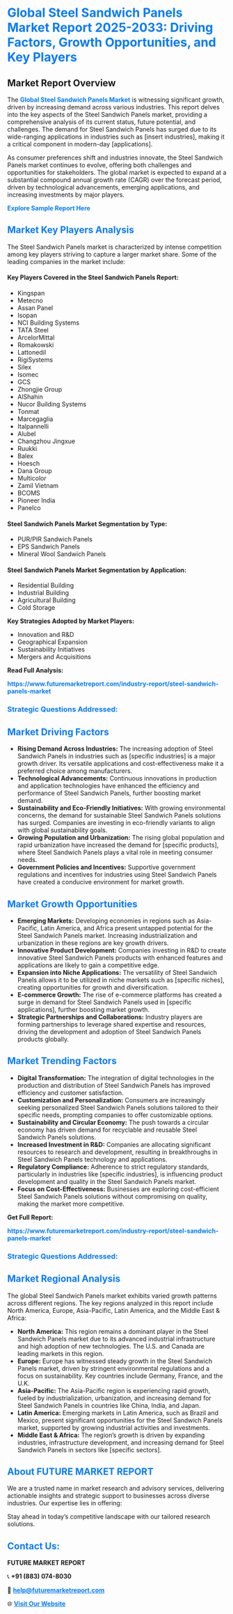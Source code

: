 <h1 style="color: #007BFF;">Global Steel Sandwich Panels Market Report 2025-2033: Driving Factors, Growth Opportunities, and Key Players</h1>

<section id="overview">
<h2>Market Report Overview</h2>
<p>The <a href="https://www.futuremarketreport.com/industry-report/steel-sandwich-panels-market" style="color: #007BFF; text-decoration: none;"><strong>Global Steel Sandwich Panels Market</strong></a> is witnessing significant growth, driven by increasing demand across various industries. This report delves into the key aspects of the Steel Sandwich Panels market, providing a comprehensive analysis of its current status, future potential, and challenges. The demand for Steel Sandwich Panels has surged due to its wide-ranging applications in industries such as [insert industries], making it a critical component in modern-day [applications].</p>
<p>As consumer preferences shift and industries innovate, the Steel Sandwich Panels market continues to evolve, offering both challenges and opportunities for stakeholders. The global market is expected to expand at a substantial compound annual growth rate (CAGR) over the forecast period, driven by technological advancements, emerging applications, and increasing investments by major players.</p>
</section>

<section id="overview">
<p><a href="https://www.futuremarketreport.com/request-sample/reportId=28357" style="color: #007BFF; text-decoration: none;"><strong>Explore Sample Report Here</strong></a></p>
</section>

<section id="key-players">
<h2 style="color: #007BFF;">Market Key Players Analysis</h2>
<p>The Steel Sandwich Panels market is characterized by intense competition among key players striving to capture a larger market share. Some of the leading companies in the market include:</p>
<h4>Key Players Covered in the Steel Sandwich Panels Report:</h4>
<ul><li>Kingspan</li><li>Metecno</li><li>Assan Panel</li><li>Isopan</li><li>NCI Building Systems</li><li>TATA Steel</li><li>ArcelorMittal</li><li>Romakowski</li><li>Lattonedil</li><li>RigiSystems</li><li>Silex</li><li>Isomec</li><li>GCS</li><li>Zhongjie Group</li><li>AlShahin</li><li>Nucor Building Systems</li><li>Tonmat</li><li>Marcegaglia</li><li>Italpannelli</li><li>Alubel</li><li>Changzhou Jingxue</li><li>Ruukki</li><li>Balex</li><li>Hoesch</li><li>Dana Group</li><li>Multicolor</li><li>Zamil Vietnam</li><li>BCOMS</li><li>Pioneer India</li><li>Panelco</li></ul>
<h4>Steel Sandwich Panels Market Segmentation by Type:</h4>
<ul><li>PUR/PIR Sandwich Panels</li><li>EPS Sandwich Panels</li><li>Mineral Wool Sandwich Panels</li></ul>

<h4>Steel Sandwich Panels Market Segmentation by Application:</h4>
<ul><li>Residential Building</li><li>Industrial Building</li><li>Agricultural Building</li><li>Cold Storage</li></ul>
<p><strong>Key Strategies Adopted by Market Players:</strong></p>
<ul>
<li>Innovation and R&D</li>
<li>Geographical Expansion</li>
<li>Sustainability Initiatives</li>
<li>Mergers and Acquisitions</li>
</ul>
</section>

<section>
<p><strong>Read Full Analysis: </strong></p><a href="https://www.futuremarketreport.com/industry-report/steel-sandwich-panels-market" style="color: #007BFF; text-decoration: none;"><strong>https://www.futuremarketreport.com/industry-report/steel-sandwich-panels-market</strong></a>
<h3 style="color: #007BFF;">Strategic Questions Addressed:</h3>
</section>

<section id="driving-factors">
<h2 style="color: #007BFF;">Market Driving Factors</h2>
<ul>
<li><strong>Rising Demand Across Industries:</strong> The increasing adoption of Steel Sandwich Panels in industries such as [specific industries] is a major growth driver. Its versatile applications and cost-effectiveness make it a preferred choice among manufacturers.</li>
<li><strong>Technological Advancements:</strong> Continuous innovations in production and application technologies have enhanced the efficiency and performance of Steel Sandwich Panels, further boosting market demand.</li>
<li><strong>Sustainability and Eco-Friendly Initiatives:</strong> With growing environmental concerns, the demand for sustainable Steel Sandwich Panels solutions has surged. Companies are investing in eco-friendly variants to align with global sustainability goals.</li>
<li><strong>Growing Population and Urbanization:</strong> The rising global population and rapid urbanization have increased the demand for [specific products], where Steel Sandwich Panels plays a vital role in meeting consumer needs.</li>
<li><strong>Government Policies and Incentives:</strong> Supportive government regulations and incentives for industries using Steel Sandwich Panels have created a conducive environment for market growth.</li>
</ul>
</section>

<section id="growth-opportunities">
<h2 style="color: #007BFF;">Market Growth Opportunities</h2>
<ul>
<li><strong>Emerging Markets:</strong> Developing economies in regions such as Asia-Pacific, Latin America, and Africa present untapped potential for the Steel Sandwich Panels market. Increasing industrialization and urbanization in these regions are key growth drivers.</li>
<li><strong>Innovative Product Development:</strong> Companies investing in R&D to create innovative Steel Sandwich Panels products with enhanced features and applications are likely to gain a competitive edge.</li>
<li><strong>Expansion into Niche Applications:</strong> The versatility of Steel Sandwich Panels allows it to be utilized in niche markets such as [specific niches], creating opportunities for growth and diversification.</li>
<li><strong>E-commerce Growth:</strong> The rise of e-commerce platforms has created a surge in demand for Steel Sandwich Panels used in [specific applications], further boosting market growth.</li>
<li><strong>Strategic Partnerships and Collaborations:</strong> Industry players are forming partnerships to leverage shared expertise and resources, driving the development and adoption of Steel Sandwich Panels products globally.</li>
</ul>
</section>

<section id="trending-factors">
<h2 style="color: #007BFF;">Market Trending Factors</h2>
<ul>
<li><strong>Digital Transformation:</strong> The integration of digital technologies in the production and distribution of Steel Sandwich Panels has improved efficiency and customer satisfaction.</li>
<li><strong>Customization and Personalization:</strong> Consumers are increasingly seeking personalized Steel Sandwich Panels solutions tailored to their specific needs, prompting companies to offer customizable options.</li>
<li><strong>Sustainability and Circular Economy:</strong> The push towards a circular economy has driven demand for recyclable and reusable Steel Sandwich Panels solutions.</li>
<li><strong>Increased Investment in R&D:</strong> Companies are allocating significant resources to research and development, resulting in breakthroughs in Steel Sandwich Panels technology and applications.</li>
<li><strong>Regulatory Compliance:</strong> Adherence to strict regulatory standards, particularly in industries like [specific industries], is influencing product development and quality in the Steel Sandwich Panels market.</li>
<li><strong>Focus on Cost-Effectiveness:</strong> Businesses are exploring cost-efficient Steel Sandwich Panels solutions without compromising on quality, making the market more competitive.</li>
</ul>
</section>

<section>
<p><strong>Get Full Report: </strong></p><a href="https://www.futuremarketreport.com/industry-report/steel-sandwich-panels-market" style="color: #007BFF; text-decoration: none;"><strong>https://www.futuremarketreport.com/industry-report/steel-sandwich-panels-market</strong></a>
<h3 style="color: #007BFF;">Strategic Questions Addressed:</h3>
</section>


<section id="regional-analysis">
<h2 style="color: #007BFF;">Market Regional Analysis</h2>
<p>The global Steel Sandwich Panels market exhibits varied growth patterns across different regions. The key regions analyzed in this report include North America, Europe, Asia-Pacific, Latin America, and the Middle East & Africa:</p>
<ul>
<li><strong>North America:</strong> This region remains a dominant player in the Steel Sandwich Panels market due to its advanced industrial infrastructure and high adoption of new technologies. The U.S. and Canada are leading markets in this region.</li>
<li><strong>Europe:</strong> Europe has witnessed steady growth in the Steel Sandwich Panels market, driven by stringent environmental regulations and a focus on sustainability. Key countries include Germany, France, and the U.K.</li>
<li><strong>Asia-Pacific:</strong> The Asia-Pacific region is experiencing rapid growth, fueled by industrialization, urbanization, and increasing demand for Steel Sandwich Panels in countries like China, India, and Japan.</li>
<li><strong>Latin America:</strong> Emerging markets in Latin America, such as Brazil and Mexico, present significant opportunities for the Steel Sandwich Panels market, supported by growing industrial activities and investments.</li>
<li><strong>Middle East & Africa:</strong> The region’s growth is driven by expanding industries, infrastructure development, and increasing demand for Steel Sandwich Panels in sectors like [specific sectors].</li>
</ul>
</section>

<footer>
<h2 style="color: #007BFF;">About FUTURE MARKET REPORT</h2>
<p>We are a trusted name in market research and advisory services, delivering actionable insights and strategic support to businesses across diverse industries. Our expertise lies in offering:</p>

<p>Stay ahead in today’s competitive landscape with our tailored research solutions.</p>

<h2 style="color: #007BFF;">Contact Us:</h2>
<p><strong>FUTURE MARKET REPORT</strong></p>
<p>📞 <strong>+91 (883) 074-8030</strong></p>
<p>📧 <strong><a href="mailto:help@futuremarketreport.com" style="color: #007BFF;">help@futuremarketreport.com</a></strong></p>
<p>🌐 <strong><a href="https://www.futuremarketreport.com/" style="color: #007BFF;">Visit Our Website</a></strong></p>
</footer>